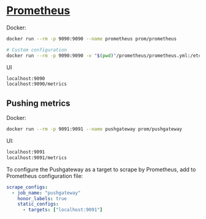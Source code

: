 # [Prometheus](https://prometheus.io/)

Docker:

```sh
docker run --rm -p 9090:9090 --name prometheus prom/prometheus

# Custom configuration
docker run --rm -p 9090:9090 -v "$(pwd)"/prometheus/prometheus.yml:/etc/prometheus/prometheus.yml --name prometheus prom/prometheus
```

UI

```txt
localhost:9090
localhost:9090/metrics
```

## Pushing metrics

Docker:

```sh
docker run --rm -p 9091:9091 --name pushgateway prom/pushgateway
```

UI:

```txt
localhost:9091
localhost:9091/metrics
```

To configure the Pushgateway as a target to scrape by Prometheus,
add to Prometheus configuration file:

```yaml
scrape_configs:
  - job_name: "pushgateway"
    honor_labels: true
    static_configs:
      - targets: ["localhost:9091"]
```
